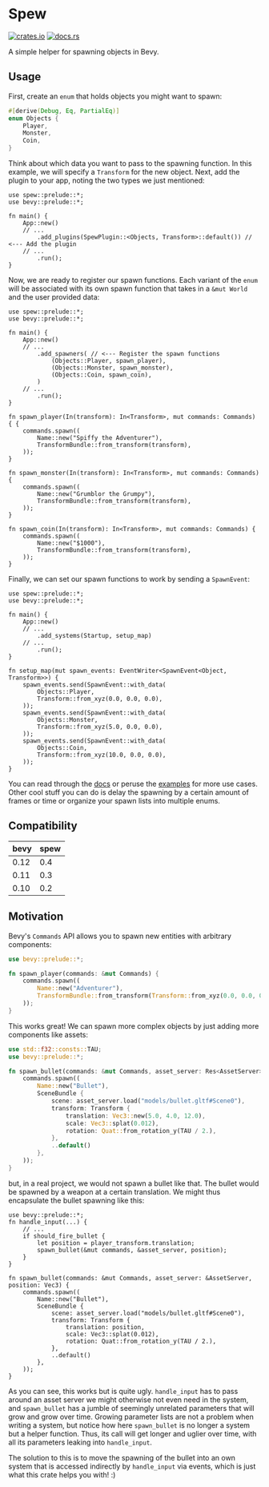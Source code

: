 # Spew

[![crates.io](https://img.shields.io/crates/v/spew)](https://crates.io/crates/spew)
[![docs.rs](https://docs.rs/spew/badge.svg)](https://docs.rs/spew)

A simple helper for spawning objects in Bevy.

## Usage

First, create an `enum` that holds objects you might want to spawn:

```rust
#[derive(Debug, Eq, PartialEq)]
enum Objects {
    Player,
    Monster,
    Coin,
}
```

Think about which data you want to pass to the spawning function. In this example, we will specify a `Transform` for the new object.
Next, add the plugin to your app, noting the two types we just mentioned:

```rust,ignore
use spew::prelude::*;
use bevy::prelude::*;

fn main() {
    App::new()
    // ...
        .add_plugins(SpewPlugin::<Objects, Transform>::default()) // <--- Add the plugin
    // ...
        .run();
}
```

Now, we are ready to register our spawn functions. Each variant of the `enum` will be associated with its own spawn function that takes in a `&mut World` and the user provided data:
```rust,ignore
use spew::prelude::*;
use bevy::prelude::*;

fn main() {
    App::new()
    // ...
        .add_spawners( // <--- Register the spawn functions
            (Objects::Player, spawn_player),
            (Objects::Monster, spawn_monster),
            (Objects::Coin, spawn_coin),
        )
    // ...
        .run();
}

fn spawn_player(In(transform): In<Transform>, mut commands: Commands) { {
    commands.spawn((
        Name::new("Spiffy the Adventurer"),
        TransformBundle::from_transform(transform),
    ));
}

fn spawn_monster(In(transform): In<Transform>, mut commands: Commands) {
    commands.spawn((
        Name::new("Grumblor the Grumpy"),
        TransformBundle::from_transform(transform),
    ));
}

fn spawn_coin(In(transform): In<Transform>, mut commands: Commands) {
    commands.spawn((
        Name::new("$1000"),
        TransformBundle::from_transform(transform),
    ));
}
```

Finally, we can set our spawn functions to work by sending a `SpawnEvent`:
```rust,ignore
use spew::prelude::*;
use bevy::prelude::*;

fn main() {
    App::new()
    // ...
        .add_systems(Startup, setup_map)
    // ...
        .run();
}

fn setup_map(mut spawn_events: EventWriter<SpawnEvent<Object, Transform>>) {
    spawn_events.send(SpawnEvent::with_data(
        Objects::Player,
        Transform::from_xyz(0.0, 0.0, 0.0),
    ));
    spawn_events.send(SpawnEvent::with_data(
        Objects::Monster,
        Transform::from_xyz(5.0, 0.0, 0.0),
    ));
    spawn_events.send(SpawnEvent::with_data(
        Objects::Coin,
        Transform::from_xyz(10.0, 0.0, 0.0),
    ));
}
```

You can read through the [docs](https://docs.rs/spew) or peruse the [examples](https://github.com/janhohenheim/spew/examples) for more use cases.
Other cool stuff you can do is delay the spawning by a certain amount of frames or time or organize your spawn lists into multiple enums.

## Compatibility
| bevy | spew |
|------|------|
| 0.12 | 0.4  |
| 0.11 | 0.3  |
| 0.10 | 0.2  |


## Motivation

Bevy's `Commands` API allows you to spawn new entities with arbitrary components:
```rust
use bevy::prelude::*;

fn spawn_player(commands: &mut Commands) {
    commands.spawn((
        Name::new("Adventurer"),
        TransformBundle::from_transform(Transform::from_xyz(0.0, 0.0, 0.0)),
    ));
}
```
This works great! We can spawn more complex objects by just adding more components like assets:
```rust
use std::f32::consts::TAU;
use bevy::prelude::*;

fn spawn_bullet(commands: &mut Commands, asset_server: Res<AssetServer>) {
    commands.spawn((
        Name::new("Bullet"),
        SceneBundle {
            scene: asset_server.load("models/bullet.gltf#Scene0"),
            transform: Transform {
                translation: Vec3::new(5.0, 4.0, 12.0),
                scale: Vec3::splat(0.012),
                rotation: Quat::from_rotation_y(TAU / 2.),
            },
            ..default()
        },
    ));
}
```
but, in a real project, we would not spawn a bullet like that. The bullet would be spawned by a weapon at a certain translation.
We might thus encapsulate the bullet spawning like this:
```rust,ignore
use bevy::prelude::*;
fn handle_input(...) {
    // ...
    if should_fire_bullet {
        let position = player_transform.translation;
        spawn_bullet(&mut commands, &asset_server, position);
    }
}

fn spawn_bullet(commands: &mut Commands, asset_server: &AssetServer, position: Vec3) {
    commands.spawn((
        Name::new("Bullet"),
        SceneBundle {
            scene: asset_server.load("models/bullet.gltf#Scene0"),
            transform: Transform {
                translation: position,
                scale: Vec3::splat(0.012),
                rotation: Quat::from_rotation_y(TAU / 2.),
            },
            ..default()
        },
    ));
}
```

As you can see, this works but is quite ugly. `handle_input` has to pass around an asset server we might otherwise not even need in the system,
and `spawn_bullet` has a jumble of seemingly unrelated parameters that will grow and grow over time. Growing parameter lists are not a problem
when writing a system, but notice how here `spawn_bullet` is no longer a system but a helper function. Thus, its call will get longer and uglier over time,
with all its parameters leaking into `handle_input`.

The solution to this is to move the spawning of the bullet into an own system that is accessed indirectly by `handle_input` via events, which is just what this crate helps you with! :) 

